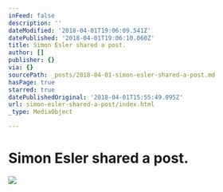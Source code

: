 ```yaml
---
inFeed: false
description: ''
dateModified: '2018-04-01T19:06:09.541Z'
datePublished: '2018-04-01T19:06:10.060Z'
title: Simon Esler shared a post.
author: []
publisher: {}
via: {}
sourcePath: _posts/2018-04-01-simon-esler-shared-a-post.md
hasPage: true
starred: true
datePublishedOriginal: '2018-04-01T15:55:49.095Z'
url: simon-esler-shared-a-post/index.html
_type: MediaObject

---
```

# Simon Esler shared a post.
![](https://imgflo.herokuapp.com/graph/2b2431f8e7ba7b0/a8896cf5ff9708978ffae7e38f0e13da/noop.jpg?input=https%3A%2F%2Fscontent.xx.fbcdn.net%2Fv%2Ft51.2885-9%2F26868787_220707008501302_1717173580443156480_n.jpg%3F_nc_cat%3D0%26oh%3De97388856d8fcc7e5bd4fc77514f4833%26oe%3D5B36F7CA)